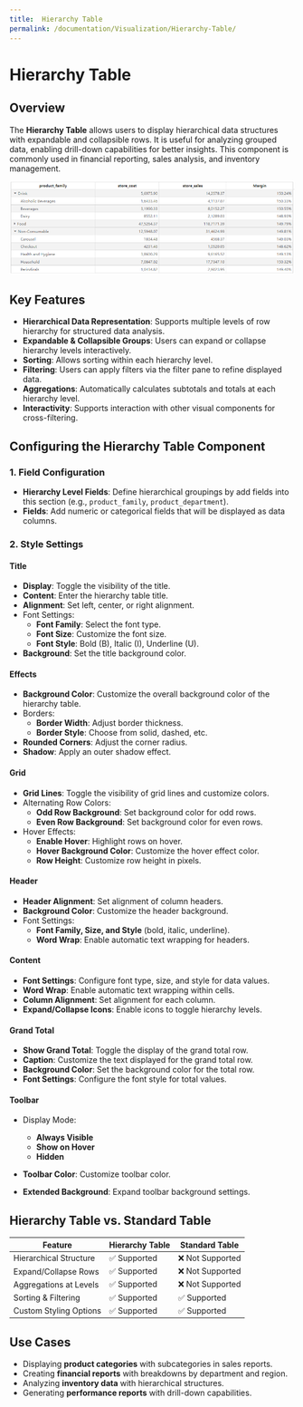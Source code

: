 ```yaml
---
title:  Hierarchy Table
permalink: /documentation/Visualization/Hierarchy-Table/
---
```


# Hierarchy Table

## Overview

The **Hierarchy Table** allows users to display hierarchical data structures with expandable and collapsible rows. It is useful for analyzing grouped data, enabling drill-down capabilities for better insights. This component is commonly used in financial reporting, sales analysis, and inventory management.

<div align="left"><img src="./../images/image-20250317221123405.png"  /></div>

## Key Features

- **Hierarchical Data Representation**: Supports multiple levels of row hierarchy for structured data analysis.
- **Expandable & Collapsible Groups**: Users can expand or collapse hierarchy levels interactively.
- **Sorting**: Allows sorting within each hierarchy level.
- **Filtering**: Users can apply filters via the filter pane to refine displayed data.
- **Aggregations**: Automatically calculates subtotals and totals at each hierarchy level.
- **Interactivity**: Supports interaction with other visual components for cross-filtering.

## Configuring the Hierarchy Table Component

### 1. **Field Configuration**

- **Hierarchy Level Fields**: Define hierarchical groupings by add fields into this section (e.g., `product_family`, `product_department`).
- **Fields**: Add numeric or categorical fields that will be displayed as data columns.

### 2. **Style Settings**

#### Title

- **Display**: Toggle the visibility of the title.
- **Content**: Enter the hierarchy table title.
- **Alignment**: Set left, center, or right alignment.
- Font Settings:
  - **Font Family**: Select the font type.
  - **Font Size**: Customize the font size.
  - **Font Style**: Bold (B), Italic (I), Underline (U).
- **Background**: Set the title background color.

#### Effects

- **Background Color**: Customize the overall background color of the hierarchy table.
- Borders:
  - **Border Width**: Adjust border thickness.
  - **Border Style**: Choose from solid, dashed, etc.
- **Rounded Corners**: Adjust the corner radius.
- **Shadow**: Apply an outer shadow effect.

#### Grid

- **Grid Lines**: Toggle the visibility of grid lines and customize colors.
- Alternating Row Colors:
  - **Odd Row Background**: Set background color for odd rows.
  - **Even Row Background**: Set background color for even rows.
- Hover Effects:
  - **Enable Hover**: Highlight rows on hover.
  - **Hover Background Color**: Customize the hover effect color.
  - **Row Height**: Customize row height in pixels.

#### Header

- **Header Alignment**: Set alignment of column headers.
- **Background Color**: Customize the header background.
- Font Settings:
  - **Font Family, Size, and Style** (bold, italic, underline).
  - **Word Wrap**: Enable automatic text wrapping for headers.

#### Content

- **Font Settings**: Configure font type, size, and style for data values.
- **Word Wrap**: Enable automatic text wrapping within cells.
- **Column Alignment**: Set alignment for each column.
- **Expand/Collapse Icons**: Enable icons to toggle hierarchy levels.

#### Grand Total

- **Show Grand Total**: Toggle the display of the grand total row.
- **Caption**: Customize the text displayed for the grand total row.
- **Background Color**: Set the background color for the total row.
- **Font Settings**: Configure the font style for total values.

#### Toolbar

- Display Mode:

  - **Always Visible**
  - **Show on Hover**
  - **Hidden**
  
- **Toolbar Color**: Customize toolbar color.

- **Extended Background**: Expand toolbar background settings.

## Hierarchy Table vs. Standard Table

| Feature                | Hierarchy Table | Standard Table  |
| ---------------------- | --------------- | --------------- |
| Hierarchical Structure | ✅ Supported     | ❌ Not Supported |
| Expand/Collapse Rows   | ✅ Supported     | ❌ Not Supported |
| Aggregations at Levels | ✅ Supported     | ❌ Not Supported |
| Sorting & Filtering    | ✅ Supported     | ✅ Supported     |
| Custom Styling Options | ✅ Supported     | ✅ Supported     |

## Use Cases

- Displaying **product categories** with subcategories in sales reports.
- Creating **financial reports** with breakdowns by department and region.
- Analyzing **inventory data** with hierarchical structures.
- Generating **performance reports** with drill-down capabilities.
